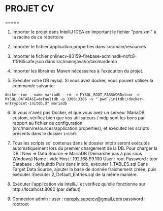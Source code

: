 # PROJET CV 
=====

1. Importer le projet dans IntelliJ IDEA en important le fichier "pom.xml" à la racine de ce répertoire

2. Importer le fichier application.properties dans src/main/resources

3. Importer le fichier onlinecv-83159-firebase-adminsdk-nofc8-1f5165cafe.json dans src/main/java/io/takima/demo

4. Importer les librairies Maven nécessaires à l'exécution du projet.

5. Exécuter votre DB mysql. Si vous avez docker, vous pouvez utiliser la commande suivante:
```
docker run --name mariadb --rm -e MYSQL_ROOT_PASSWORD=toor -e MYSQL_DATABASE=defaultdb -p 3306:3306 -v "`pwd`/initdb:/docker-entrypoint-initdb.d" mariadb
```

6. Si vous n'avez pas Docker, et que vous avez un serveur MariaDB custom, vérifiez bien que vos utilisateurs / mdp sont les bons par rapport au fichier de configuration (src/main/resources/application.properties), et exécutez les scripts présents dans le dossier `initdb`

7. Tous les scripts sql contenus dans le dossier initdb seront exécutés automatiquement lors du premier chargement de la DB. 
Pour charger la DB : New => Data Source => MariaDB
(Démarche pas à pas sous Windows)
Name : vide
Host : 192.168.99.100
User : root
Password : toor
Database : defaultdb
Puis dans initdb, exécuter 1_TABLES.sql
Dans Target Data Source, ajouter la base de donnée fraichement créée, puis exécuter.
Exécuter 2_Default_Entries.sql de la même manière.

8. Exécuter l'application via IntelliJ, et vérifiez qu'elle fonctionne sur http://localhost:8080 (par défaut)

9. Connexion admin : user : noreply.supercv@gmail.com
password : rootroot